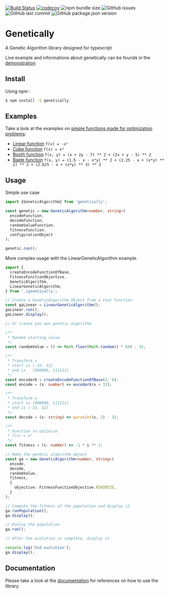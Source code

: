 [![Build Status](https://travis-ci.org/mmmaxou/genetically.svg?branch=master)](https://travis-ci.org/mmmaxou/genetically)
[![codecov](https://codecov.io/gh/mmmaxou/genetically/branch/master/graph/badge.svg)](https://codecov.io/gh/mmmaxou/genetically)
![npm bundle size](https://img.shields.io/bundlephobia/min/genetically)
![GitHub issues](https://img.shields.io/github/issues/mmmaxou/genetically)
![GitHub last commit](https://img.shields.io/github/last-commit/mmmaxou/genetically)
![GitHub package.json version](https://img.shields.io/github/package-json/v/mmmaxou/genetically)

# Genetically

A Genetic Algorithm library designed for typescript

Live example and informations about genetically can be founds in the [demonstration](https://mmmaxou.github.io/genetically-demonstration-browser/)

## Install

Using npm :

```bash
$ npm install -S genetically
```

## Examples

Take a look at the examples on [simple functions made for optimization problems](https://en.wikipedia.org/wiki/Test_functions_for_optimization):

- [Linear function](https://github.com/mmmaxou/genetically/blob/master/src/example/LinearFunction.ts) `f(x) = -x²`
- [Cube function](https://github.com/mmmaxou/genetically/blob/master/src/example/CubeFunction.ts) `f(x) = x³`
- [Booth function](https://github.com/mmmaxou/genetically/blob/master/src/example/BoothFunction.ts) `f(x, y) = (x + 2y - 7) ** 2 + (2x + y - 5) ** 2`
- [Baele function](https://github.com/mmmaxou/genetically/blob/master/src/example/BealeFunction.ts) `f(x, y) = (1.5 - x - x*y) ** 2 + (2.25 - x + (x*y) ** 2) ** 2 + (2.625 - x + (x*y) ** 3) ** 2`

## Usage

Simple use case

```ts
import {GeneticAlgorithm} from 'genetically';

const genetic = new GeneticAlgorithm<number, string>(
  encodeFunction,
  decodeFunction,
  randomValueFunction,
  fitnessFunction,
  configurationObject
);

genetic.run();
```

More complex usage with the LinearGeneticAlgorithm example.

```ts
import {
  createEncodeFunctionOfBase,
  FitnessFunctionObjective,
  GeneticAlgorithm,
  LinearGeneticAlgorithm,
} from './genetically';

// Create a GeneticAlgorithm Object from a test function
const gaLinear = LinearGeneticAlgorithm();
gaLinear.run();
gaLinear.display();

// Or create you own genetic algorithm

/**
 * Random starting value
 */
const randomValue = () => Math.floor(Math.random() * 64) - 32;

/**
 * Transform x
 * start is [-32, 32]
 * end is   [000000, 111111]
 */
const encoder6 = createEncodeFunctionOfBase(2, 6);
const encode = (x: number) => encoder6(x + 32);

/**
 * Transform x
 * start is [000000, 111111]
 * end is [-32, 32]
 */
const decode = (x: string) => parseInt(x, 2) - 32;

/**
 * Function to optimize
 * f(x) = x²
 */
const fitness = (i: number) => -1 * i ** 2;

// Make the genetic algorithm object
const ga = new GeneticAlgorithm<number, string>(
  encode,
  decode,
  randomValue,
  fitness,
  {
    objective: FitnessFunctionObjective.MINIMIZE,
  }
);

// Compute the fitness of the population and display it
ga.runPopulation();
ga.display();

// Evolve the population
ga.run();

// After the evolution is complete, display it

console.log('End evolution');
ga.display();
```

## Documentation

Please take a look at the [documentation](https://mmmaxou.github.io/genetically/) for references on how to use the library.
